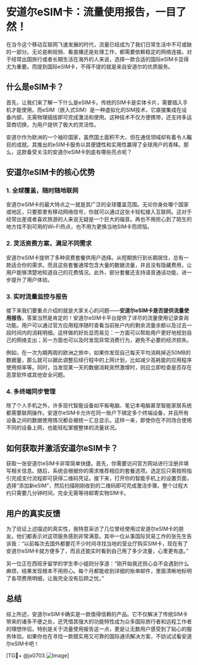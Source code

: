 # 安道尔eSIM卡：流量使用报告，一目了然！

在当今这个移动互联网飞速发展的时代，流量已经成为了我们日常生活中不可或缺的一部分。无论是刷视频、看直播还是处理工作，都需要依赖稳定的网络连接。对于经常出国旅行或者长期生活在海外的人来说，选择一款合适的国际eSIM卡显得尤为重要。而提到国际eSIM卡，不得不提的就是来自安道尔的优质服务。

## 什么是eSIM卡？

首先，让我们来了解一下什么是eSIM卡。传统的SIM卡是实体卡片，需要插入手机才能使用。而eSIM（嵌入式SIM）是一种虚拟化的SIM技术，它直接集成在设备内部，无需物理插拔即可完成激活和使用。这种技术不仅方便携带，还支持多运营商切换，为用户提供了极大的灵活性。

安道尔作为欧洲的一个袖珍国家，虽然国土面积不大，但在通信领域却有着令人瞩目的成就。其推出的eSIM卡服务以其便捷性和实用性赢得了全球用户的青睐。那么，这款备受关注的安道尔eSIM卡到底有哪些亮点呢？

## 安道尔eSIM卡的核心优势

### 1. 全球覆盖，随时随地联网

安道尔eSIM卡的最大特点之一就是其广泛的全球覆盖范围。无论你身处哪个国家或地区，只要那里有移动网络信号，你就可以通过这张卡轻松接入互联网。这对于经常出差或者喜欢旅游的人来说无疑是一个巨大的福音。再也不用担心到了陌生的地方找不到可用的Wi-Fi热点，也不用为更换当地SIM卡而烦恼。

### 2. 灵活资费方案，满足不同需求

安道尔eSIM卡提供了多种资费套餐供用户选择。从短期旅行到长期居住，总有一款适合你的需求。而且这些套餐通常包含大量的数据流量，并且没有隐藏费用，让用户能够清楚地知道自己的花费情况。此外，部分套餐还支持语音通话功能，进一步提升了用户体验。

### 3. 实时流量监控与报告

接下来我们要重点介绍的就是大家关心的问题——**安道尔eSIM卡是否提供流量使用报告**。答案当然是肯定的！安道尔eSIM卡平台提供了详尽的流量使用记录查询功能。用户可以通过官方应用程序随时查看当前账户内的剩余流量余额以及过去一段时间内的消耗明细。这样做的好处显而易见：一方面可以帮助用户更好地规划自己的网络支出；另一方面也可以及时发现异常消费行为，避免不必要的经济损失。

例如，在一次为期两周的欧洲之旅中，如果你发现自己每天平均消耗掉近50MB的数据量，那么就可以据此调整后续行程中的上网计划，比如减少高耗能的应用程序使用频率等。同时，当发现某一天的数据消耗突然激增时，则应立即检查是否存在恶意软件或其他安全问题。

### 4. 多终端同步管理

除了个人手机之外，许多现代智能设备如平板电脑、笔记本电脑甚至智能家居系统都需要联网操作。安道尔eSIM卡允许在同一账户下绑定多个终端设备，并且所有设备之间的数据使用情况都会被统一汇总显示。这样一来，即使你在不同场合使用不同的设备上网，也能轻松掌握整体的流量状况。

## 如何获取并激活安道尔eSIM卡？

获取一张安道尔eSIM卡非常简单快捷。首先，你需要访问官方网站进行注册并填写相关信息。随后，系统会根据你的需求推荐相应的套餐选项。选定后只需按照指引完成支付流程即可获得二维码凭证。接下来，打开你的智能手机上的设置页面，选择“添加新eSIM”，然后扫描刚刚收到的二维码即可完成激活步骤。整个过程大约只需要几分钟时间，完全无需等待邮寄实物SIM卡。

## 用户的真实反馈

为了验证上述描述的真实性，我特意采访了几位曾经使用过安道尔eSIM卡的朋友。他们都表示对这项服务感到非常满意。其中一位从事国际贸易工作的张先生告诉我：“以前每次去国外都要花不少时间寻找当地的营业厅购买SIM卡，现在有了安道尔eSIM卡就方便多了，而且还能实时看到自己用了多少流量，心里更有底。”

另一位正在西班牙留学的学生李小姐则分享道：“刚开始我还担心会不会遇到什么麻烦，结果发现根本不用担心。每个月都能收到详细的账单邮件，里面清晰地标明了各项费用明细，让我完全没有后顾之忧。”

## 总结

综上所述，安道尔eSIM卡确实是一款值得信赖的产品。它不仅解决了传统SIM卡带来的诸多不便之处，还凭借其强大的功能特性成为众多国际旅行者和远程工作者的理想伴侣。特别是关于流量使用报告这一点，更是让无数用户感受到了贴心的服务体验。如果你也在寻找一款既实用又可靠的国际通讯解决方案，不妨试试看安道尔eSIM卡吧！

[TG💪+ @jx0703 ![Image](https://github.com/user-attachments/assets/dbca1d08-cadb-493c-b0ec-ad6f7a83f270)]